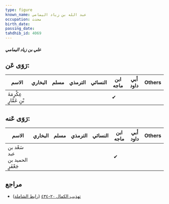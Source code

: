 ```yaml
---
type: figure
known_name: عبد الله بن زياد اليمامي
occupation: محدث
birth_date:
passing_date:
tahdhib_id: 4069
---
```

##### علي بن زياد اليمامي

## رَوَى عَن:
| الاسم                    | البخاري | مسلم | الترمذي | النسائي | ابن ماجه | أبي داود | Others |
| ------------------------ | ------- | ---- | ------- | ------- | -------- | -------- | ------ |
| عِكْرِمَةَ بْنِ عَمَّارٍ |         |      |         |         | ✔        |          |        |
## رَوَى عَنه:
| الاسم                           | البخاري | مسلم | الترمذي | النسائي | ابن ماجه | أبي داود | Others |
| ------------------------------- | ------- | ---- | ------- | ------- | -------- | -------- | ------ |
| سَعْد بن عبد الحميد بن جَعْفَرٍ |         |      |         |         | ✔        |          |        |
## مراجع
- [تهذيب الكمال ٢٠-٤٣٤](obsidian://open?vault=Tahdhib-al-Kamal&file=Figures/٤٠٦٩-علي%20بن%20زياد%20اليمامي) ([رابط الشاملة](https://shamela.ws/book/3722/10564))